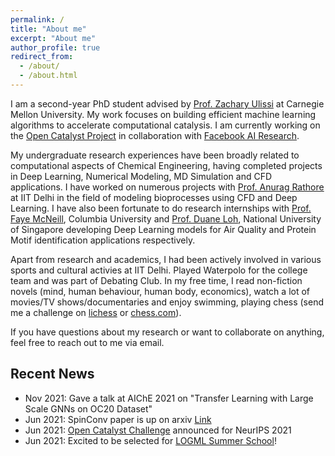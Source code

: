 ```yaml
---
permalink: /
title: "About me"
excerpt: "About me"
author_profile: true
redirect_from: 
  - /about/
  - /about.html
---
```


I am a second-year PhD student advised by [Prof. Zachary Ulissi](https://ulissigroup.cheme.cmu.edu/bio/) at Carnegie Mellon University. My work focuses on building efficient machine learning algorithms to accelerate computational catalysis. I am currently working on the [Open Catalyst Project](https://opencatalystproject.org/) in collaboration with [Facebook AI Research](https://ai.facebook.com/). 

My undergraduate research experiences have been broadly related to computational aspects of Chemical Engineering, having completed projects in Deep Learning, Numerical Modeling, MD Simulation and CFD applications. I have worked on numerous projects with [Prof. Anurag Rathore](http://biotechcmz.com/work-experience.html) at IIT Delhi in the field of modeling bioprocesses using CFD and Deep Learning. I have also been fortunate to do research internships with [Prof. Faye McNeill](http://mcneill-lab.org/v-faye-mcneill/), Columbia University and [Prof. Duane Loh](http://blog.nus.edu.sg/duaneloh/), National University of Singapore developing Deep Learning models for Air Quality and Protein Motif identification applications respectively.

Apart from research and academics, I had been actively involved in various sports and cultural activies at IIT Delhi. Played Waterpolo for the college team and was part of Debating Club. In my free time, I read non-fiction novels (mind, human behaviour, human body, economics), watch a lot of movies/TV shows/documentaries and enjoy swimming, playing chess (send me a challenge on [lichess](https://lichess.org/@/adeeshk) or [chess.com](https://www.chess.com/member/adeeshk)). 

If you have questions about my research or want to collaborate on anything, feel free to reach out to me via email.

## Recent News

- Nov 2021: Gave a talk at AIChE 2021 on "Transfer Learning with Large Scale GNNs on OC20 Dataset"
- Jun 2021: SpinConv paper is up on arxiv [Link](https://arxiv.org/pdf/2106.09575v1.pdf)
- Jun 2021: [Open Catalyst Challenge](https://opencatalystproject.org/challenge.html) announced for NeurIPS 2021
- Jun 2021: Excited to be selected for [LOGML Summer School](https://www.logml.ai/)!


